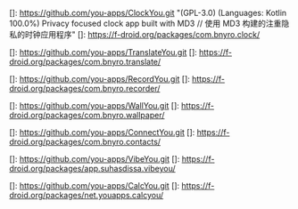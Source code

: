 [site]: https://you-apps.net/ "No Ads, no trackers, just You /// A collection of open source Android apps, developed with privacy in mind and beautiful design. No need to choose between privacy and a modern UI when you can have both at the same time. Get them now via GitHub or F-Droid. // 没有广告，没有追踪器，只有你 /// 一系列开源 Android 应用程序，在隐私保护的意识下开发并具备美丽的设计。无需在隐私和现代用户界面之间做出选择，您可以同时拥有两者。立即通过 GitHub 或 F-Droid 获取它们。"
[site/gh]: https://github.com/you-apps

[]: https://github.com/you-apps/ClockYou.git "(GPL-3.0) (Languages: Kotlin 100.0%) Privacy focused clock app built with MD3 // 使用 MD3 构建的注重隐私的时钟应用程序"
[]: https://f-droid.org/packages/com.bnyro.clock/

[]: https://github.com/you-apps/TranslateYou.git
[]: https://f-droid.org/packages/com.bnyro.translate/

[]: https://github.com/you-apps/RecordYou.git
[]: https://f-droid.org/packages/com.bnyro.recorder/

[]: https://github.com/you-apps/WallYou.git
[]: https://f-droid.org/packages/com.bnyro.wallpaper/

[]: https://github.com/you-apps/ConnectYou.git
[]: https://f-droid.org/packages/com.bnyro.contacts/

[]: https://github.com/you-apps/VibeYou.git
[]: https://f-droid.org/packages/app.suhasdissa.vibeyou/

[]: https://github.com/you-apps/CalcYou.git
[]: https://f-droid.org/packages/net.youapps.calcyou/

[matrix]: https://matrix.to/#/#you-apps:matrix.org


